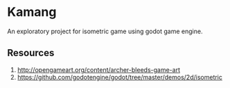 # Kamang

An exploratory project for isometric game using godot game engine.

## Resources
1. http://opengameart.org/content/archer-bleeds-game-art
2. https://github.com/godotengine/godot/tree/master/demos/2d/isometric
